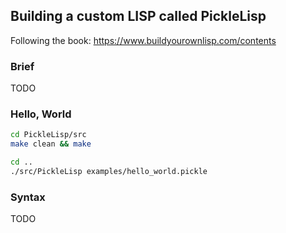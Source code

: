 ## Building a custom LISP called PickleLisp

Following the book: https://www.buildyourownlisp.com/contents

### Brief

TODO

### Hello, World

```bash
cd PickleLisp/src
make clean && make

cd ..
./src/PickleLisp examples/hello_world.pickle
```

### Syntax

TODO